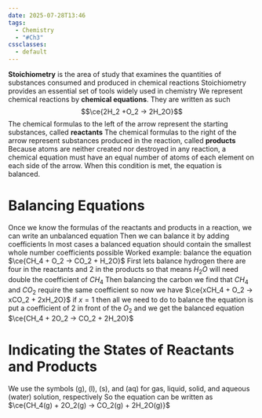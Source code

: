 ```yaml
---
date: 2025-07-28T13:46
tags:
  - Chemistry
  - "#Ch3"
cssclasses:
  - default
---
```

**Stoichiometry** is the area of study that examines the quantities of substances consumed and produced in chemical reactions
Stoichiometry provides an essential set of tools widely used in chemistry
We represent chemical reactions by **chemical equations**. They are written as such $$\ce{2H_2 +O_2 -> 2H_2O}$$
The chemical formulas to the left of the arrow represent the starting substances, called **reactants**
The chemical formulas to the right of the arrow represent substances produced in the reaction, called **products**
Because atoms are neither created nor destroyed in any reaction, a chemical equation must have an equal number of atoms of each element on each side of the arrow. When this condition is met, the equation is balanced.

# Balancing Equations
Once we know the formulas of the reactants and products in a reaction, we can write
an unbalanced equation
Then we can balance it by adding coefficients
In most cases a balanced equation should contain the smallest whole number coefficients possible
Worked example:
balance the equation $\ce{CH_4 + O_2 -> CO_2 + H_2O}$
First lets balance hydrogen there are four in the reactants and 2 in the products so that means $H_2O$ will need double the coefficient of $CH_4$ 
Then balancing the carbon we find that $CH_4$ and $CO_2$ require the same coefficient
so now we have $\ce{xCH_4 + O_2 -> xCO_2 + 2xH_2O}$
if $x=1$ then all we need to do to balance the equation is put a coefficient of 2 in front of the $O_2$ and we get the balanced equation $\ce{CH_4 + 2O_2 -> CO_2 + 2H_2O}$

# Indicating the States of Reactants and Products
We use the symbols (g), (l), (s), and (aq) for gas, liquid, solid, and aqueous (water) solution, respectively
So the equation can be written as $\ce{CH_4(g) + 2O_2(g) -> CO_2(g) + 2H_2O(g)}$
